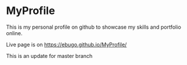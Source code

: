 # MyProfile
This is my personal profile on github to showcase my skills and portfolio online.

Live page is on https://ebugo.github.io/MyProfile/

This is an update for master branch